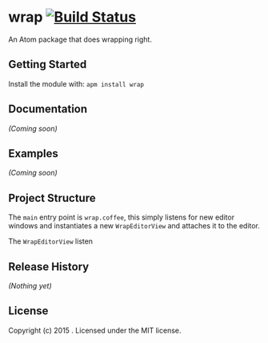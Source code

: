 # wrap [![Build Status](https://secure.travis-ci.org/danielchatfield/wrap.png?branch=master)](http://travis-ci.org/danielchatfield/wrap)

An Atom package that does wrapping right.

## Getting Started
Install the module with: `apm install wrap`

## Documentation
_(Coming soon)_

## Examples
_(Coming soon)_

## Project Structure

The `main` entry point is `wrap.coffee`, this simply listens for new editor
windows and instantiates a new `WrapEditorView` and attaches it to the editor.

The `WrapEditorView` listen

## Release History
_(Nothing yet)_

## License
Copyright (c) 2015 . Licensed under the MIT license.
